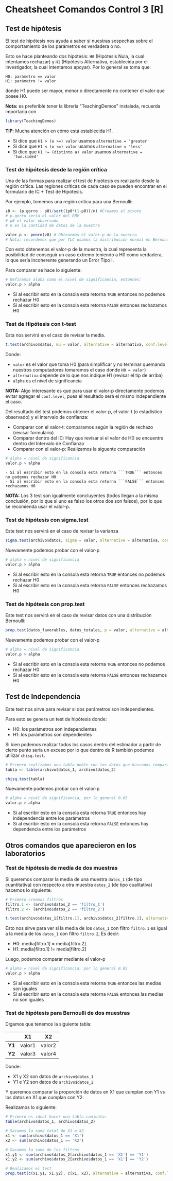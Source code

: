 # Cheatsheet Comandos Control 3 [R]

## Test de hipótesis
El test de hipótesis nos ayuda a saber si nuestras sospechas sobre el comportamiento de los parámetros es verdadera o no.

Esto se hace planteando dos hipótesis: ```H0``` (Hipótesis Nula, la cual intentamos rechazar) y ```H1``` (Hipótesis Alternativa, establecida por el investigador, la cual intentamos apoyar). Por lo general se toma que:
```
H0: parámetro == valor
H1: parámetro != valor
```
donde H1 puede ser mayor, menor o directamente no contener el valor que posee H0.

**Nota:** es preferible tener la librería "TeachingDemos" instalada, recuerda importarla con
```R
library(TeachingDemos)
```

**TIP**: Mucha atención en cómo está establecida H1.
- Si dice que ```H1 > (o >=) valor``` usamos ```alternative = 'greater'```
- Si dice que ```H1 < (o <=) valor``` usamos ```alternative = 'less'```
- Si dice que ```H1 != (distinto a) valor``` usamos ```alternative = 'two.sided'```

### Test de hipótesis desde la región crítica
Una de las formas para realizar el test de hipótesis es realizarlo desde la región crítica.
Las regiones críticas de cada caso se pueden encontrar en el formulario de IC + Test de Hipótesis.

Por ejemplo, tomemos una región crítica para una Bernoulli:
```R
z0 <- (p.gorro - p0)/sqrt((p0*(1-p0))/n) #Creamos el pivote
# p.gorro sería el valor del EMV
# p0 el valor observado
# n es la cantidad de datos de la muestra

valor.p <- pnorm(z0) # Obtenemos el valor-p de la nuestra
# Nota: recordemos que por TLC usamos la distribución normal en Bernoulli si n es pequeño
```
Con esto obtenemos el valor-p de la muestra, la cual representa la posibilidad de conseguir un caso extremo teniendo a H0 como verdadera, lo que sería incoherente generando un Error Tipo I.

Para comparar se hace lo siguiente:
```r
# Definamos alpha como el nivel de significancia, entonces:
valor.p > alpha
```
- Si al escribir esto en la consola esta retorna ```TRUE``` entonces no podemos rechazar H0
- Si al escribir esto en la consola esta retorna ```FALSE``` entonces rechazamos H0

### Test de Hipótesis con t-test
Esta nos servirá en el caso de revisar la media.
```R
t.test(archivo$datos, mu = valor, alternative = alternativa, conf.level = 1 - alpha)
```
Donde:
- ```valor``` es el valor que toma H0 (para simplificar y no terminar quemando nuestros computadores tomaremos el caso donde ```H0 = valor```)
- ```alternativa``` depende de lo que nos indique H1 (revisar el tip de arriba)
- ```alpha``` es el nivel de significancia

**NOTA:** Algo interesante es que para usar el valor-p directamente podemos evitar agregar el ```conf.level```, pues el resultado será el mismo independiente el caso.

Del resultado del test podemos obtener el valor-p, el valor-t (o estadístico observado) y el intervalo de confianza:
- Comparar con el valor-t: comparamos según la región de rechazo (revisar formulario)
- Comparar dentro del IC: Hay que revisar si el valor de H0 se encuentra dentro del Intervalo de Confianza
- Comparar con el valor-p: Realizamos la siguente comparación
```r
# alpha = nivel de significancia
valor.p > alpha
```
	- Si al escribir esto en la consola esta retorna ```TRUE``` entonces no podemos rechazar H0
	- Si al escribir esto en la consola esta retorna ```FALSE``` entonces rechazamos H0


**NOTA:** Los 3 test son igualmente concluyentes (todos llegan a la misma conclusión, por lo que si uno es falso los otros dos son falsos), por lo que se recomienda usar el valor-p.


### Test de hipótesis con sigma.test
Este test nos servirá en el caso de revisar la varianza
```r
sigma.test(archivo$datos, sigma = valor, alternative = alternativa, conf.level = 1 - alpha)
```
Nuevamente podemos probar con el valor-p
```r
# alpha = nivel de significancia
valor.p > alpha
```
- Si al escribir esto en la consola esta retorna ```TRUE``` entonces no podemos rechazar H0
- Si al escribir esto en la consola esta retorna ```FALSE``` entonces rechazamos H0


### Test de hipótesis con prop.test
Este test nos servirá en el caso de revisar datos con una distribución Bernoulli:
```r
prop.test(datos_favorables, datos_totales, p = valor, alternative = alternativa, conf.level = 1 - alpha)
```

Nuevamente podemos probar con el valor-p
```r
# alpha = nivel de significancia
valor.p > alpha
```
- Si al escribir esto en la consola esta retorna ```TRUE``` entonces no podemos rechazar H0
- Si al escribir esto en la consola esta retorna ```FALSE``` entonces rechazamos H0


## Test de Independencia
Este test nos sirve para revisar si dos parámetros son independientes.

Para esto se genera un test de hipótesis donde:
- H0: los parámetros son independientes
- H1: los parámetros son dependientes

Si bien podemos realizar todos los casos dentro del estimador a partir de cierto punto sería un exceso por lo que dentro de R también podemos utilizar ```chisq.test```.

```R
# Primero realizamos una tabla doble con los datos que buscamos comparar
tabla <- table(archivo$datos_1, archivo$datos_2)

chisq.test(tabla)
```

Nuevamente podemos probar con el valor-p
```r
# alpha = nivel de significancia, por lo general 0.05
valor.p > alpha
```
- Si al escribir esto en la consola esta retorna ```TRUE``` entonces hay independencia entre los parámetros
- Si al escribir esto en la consola esta retorna ```FALSE``` entonces hay dependencia entre los parámetros


## Otros comandos que aparecieron en los laboratorios
### Test de hipótesis de media de dos muestras
Si queremos comparar la media de una muestra ```datos_1``` (de tipo cuantitativa) con respecto a otra muestra ```datos_2``` (de tipo cualitativa) hacemos lo siguiente:

```R
# Primero creamos filtros
filtro.1 <- (archivo$datos_2 == 'filtro_1')
filtro.2 <- (archivo$datos_2 == 'filtro_2')

t.test(archivo$datos_1[filtro.1], archivo$datos_2[filtro.2], alternative = alternativa, conf.level = 1 - alpha)
```

Esto nos sirve para ver si la media de los ```datos_1``` con filtro ```filtro.1``` es igual a la media de los ```datos_1``` con filtro ```filtro.2```, Es decir:
- H0: media[filtro.1] =  media[filtro.2]
- H1: media[filtro.1] != media[filtro.2]

Luego, podemos comparar mediante el valor-p
```r
# alpha = nivel de significancia, por lo general 0.05
valor.p > alpha
```
- Si al escribir esto en la consola esta retorna ```TRUE``` entonces las medias son iguales
- Si al escribir esto en la consola esta retorna ```FALSE``` entonces las medias no son iguales

### Test de hipótesis para Bernoulli de dos muestras
Digamos que tenemos la siguiente tabla:

|	   	 	 |	 X1	  |	  X2   |
|------------|--------|--------|
|	**Y1**	 | valor1 | valor2 |
|	**Y2**	 | valor3 | valor4 |

Donde:
- X1 y X2 son datos de ```archivo$datos_1```
- Y1 e Y2 son datos de ```archivo$datos_2```

Y queremos comparar la proporción de datos en X1 que cumplan con Y1 vs los datos en X1 que cumplan con Y2.

Realizamos lo siguiente:
```R
# Primero es ideal hacer una tabla conjunta:
table(archivo$datos_1, archivo$datos_2)

# Sacamos la suma total de X1 e X2
x1 <- sum(archivo$datos_1 == 'X1')
x2 <- sum(archivo$datos_1 == 'X2')

# Sacamos la suma de los filtros
x1.y1 <- sum(archivo$datos_2[archivo$datos_1 == 'X1'] == 'Y1')
x1.y2 <- sum(archivo$datos_2[archivo$datos_1 == 'X1'] == 'Y2')

# Realizamos el test
prop.test(c(x1.y1, x1.y2), c(x1, x2), alternative = alternativa, conf.level = 1 - alpha)
```
